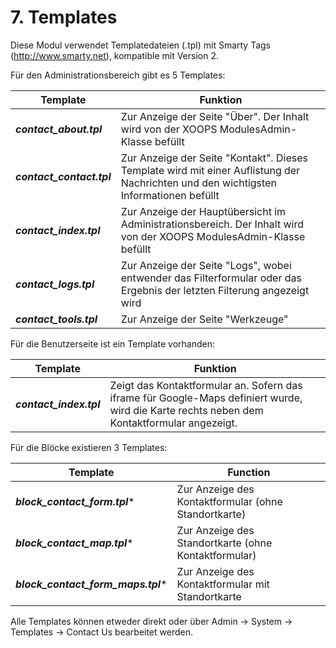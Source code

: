 # 7. Templates

Diese Modul verwendet Templatedateien (.tpl) mit Smarty Tags (http://www.smarty.net), kompatible mit Version 2.

Für den Administrationsbereich gibt es 5 Templates:

|Template|Funktion|
|---|---|
|***contact_about.tpl***| Zur Anzeige der Seite "Über". Der Inhalt wird von der XOOPS ModulesAdmin-Klasse befüllt |
|***contact_contact.tpl*** | Zur Anzeige der Seite "Kontakt". Dieses Template wird mit einer Auflistung der Nachrichten und den wichtigsten Informationen befüllt |
|***contact_index.tpl*** | Zur Anzeige der Hauptübersicht im Administrationsbereich. Der Inhalt wird von der XOOPS ModulesAdmin-Klasse befüllt |
|***contact_logs.tpl*** | Zur Anzeige der Seite "Logs", wobei entwender das Filterformular oder das Ergebnis der letzten Filterung angezeigt wird |
|***contact_tools.tpl*** | Zur Anzeige der Seite "Werkzeuge" |


Für die Benutzerseite ist ein Template vorhanden:

|Template|Funktion|
|---|---|
|***contact_index.tpl*** | Zeigt das Kontaktformular an. Sofern das iframe für Google-Maps definiert wurde, wird die Karte rechts neben dem Kontaktformular angezeigt.|


Für die Blöcke existieren 3 Templates:

|Template|Function|
|---|---|
|***block_contact_form.tpl**** | Zur Anzeige des Kontaktformular (ohne Standortkarte) |
|***block_contact_map.tpl**** | Zur Anzeige des Standortkarte (ohne Kontaktformular) |
|***block_contact_form_maps.tpl**** | Zur Anzeige des Kontaktformular mit Standortkarte |

Alle Templates können etweder direkt oder über Admin -> System -> Templates -> Contact Us bearbeitet werden.
